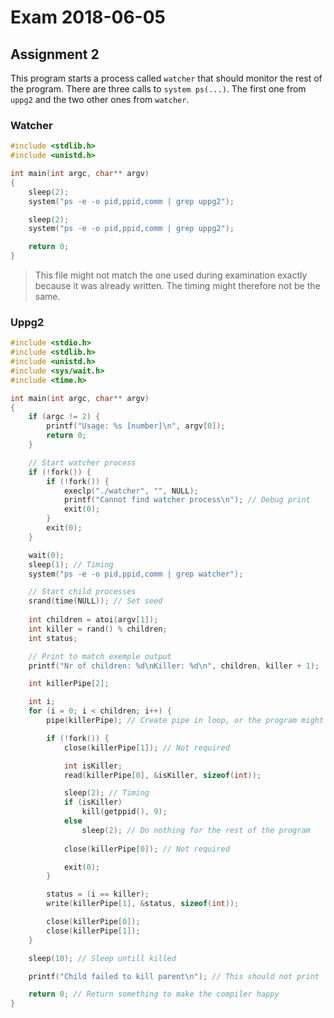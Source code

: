 # Exam 2018-06-05

## Assignment 2

This program starts a process called `watcher` that should monitor the rest of the program.
There are three calls to `system ps(...)`.
The first one from `uppg2` and the two other ones from `watcher`.

### Watcher
```c
#include <stdlib.h>
#include <unistd.h>

int main(int argc, char** argv)
{
    sleep(2);
    system("ps -e -o pid,ppid,comm | grep uppg2");

    sleep(2);
    system("ps -e -o pid,ppid,comm | grep uppg2");

    return 0;
}
```
> This file might not match the one used during examination exactly because it was already written.
The timing might therefore not be the same.

### Uppg2
```c
#include <stdio.h>
#include <stdlib.h>
#include <unistd.h>
#include <sys/wait.h>
#include <time.h>

int main(int argc, char** argv)
{
    if (argc != 2) {
        printf("Usage: %s [number]\n", argv[0]);
        return 0;
    }

    // Start watcher process
    if (!fork()) {
        if (!fork()) {
            execlp("./watcher", "", NULL);
            printf("Cannot find watcher process\n"); // Debug print
            exit(0);
        }
        exit(0);
    }

    wait(0);
    sleep(1); // Timing
    system("ps -e -o pid,ppid,comm | grep watcher");

    // Start child processes
    srand(time(NULL)); // Set seed
    
    int children = atoi(argv[1]);
    int killer = rand() % children;
    int status;

    // Print to match exemple output
    printf("Nr of children: %d\nKiller: %d\n", children, killer + 1);

    int killerPipe[2];

    int i;
    for (i = 0; i < children; i++) {
        pipe(killerPipe); // Create pipe in loop, or the program might not work

        if (!fork()) {
            close(killerPipe[1]); // Not required

            int isKiller;
            read(killerPipe[0], &isKiller, sizeof(int));

            sleep(2); // Timing
            if (isKiller)
                kill(getppid(), 9);
            else
                sleep(2); // Do nothing for the rest of the program
            
            close(killerPipe[0]); // Not required

            exit(0);
        }

        status = (i == killer);
        write(killerPipe[1], &status, sizeof(int));

        close(killerPipe[0]);
        close(killerPipe[1]);
    }

    sleep(10); // Sleep untill killed

    printf("Child failed to kill parent\n"); // This should not print

    return 0; // Return something to make the compiler happy
}
```

